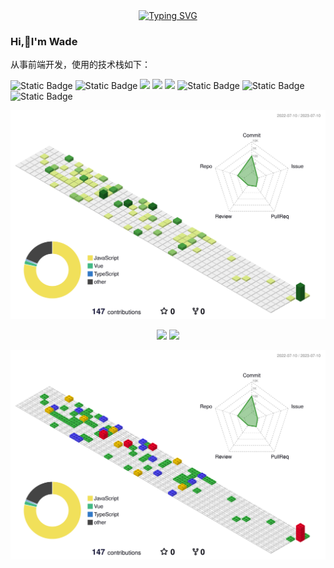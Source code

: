 <!-- dynamic typing effect 动态打字效果 -->
<div align="center">
  <a href="https://blog.sunguoqi.com/">
    <img src="https://readme-typing-svg.demolab.com?font=Fira+Code&pause=1000&width=435&lines=热爱可抵岁月漫长！;让正确的事情持续发生！&center=true&size=27" alt="Typing SVG" />
  </a>
</div>

### Hi,👋I'm Wade

从事前端开发，使用的技术栈如下：

<span > <img alt="Static Badge" src="https://img.shields.io/badge/Vue-%2342b883?style=flat-square&logo=Vue&logoColor=%23fff"> <img alt="Static Badge" src="https://img.shields.io/badge/TypeScript-%230072b3?style=flat-square&logo=TypeScript&logoColor=%23fff"> <img src="https://img.shields.io/badge/-JavaScript-oringe?style=flat-square&logo=javascript" /> <img src="https://img.shields.io/badge/-HTML5-E34F26?style=flat-square&logo=html5&logoColor=white" /> <img src="https://img.shields.io/badge/-CSS3-1572B6?style=flat-square&logo=css3" /> <img alt="Static Badge" src="https://img.shields.io/badge/Webpack-%230072b3?style=flat-square&logo=webpack&logoColor=%23fff"> <img alt="Static Badge" src="https://img.shields.io/badge/vite-%239a60fe?style=flat-square&logo=vite&logoColor=%23fff"> <img alt="Static Badge" src="https://img.shields.io/badge/Sass-%23c66394?style=flat-square&logo=Sass&logoColor=%23fff"> </span>


![](https://raw.githubusercontent.com/Cwd295645351/Cwd295645351/main/assets/github-contribution-grid-snake.svg)

<div align="center">
  <img src="https://github-readme-stats.vercel.app/api/top-langs/?username=Cwd295645351&hide_title=true&hide_border=true&layout=compact&langs_count=10&text_color=000&icon_color=fff&bg_color=0,52fa5a,4dfcff,c64dff&theme=graywhite" />
   <img src="https://github-readme-stats.vercel.app/api?username=Cwd295645351&line_height=19&show_icons=true&theme=tokyonight" /> 
</div>

<!--START_SECTION:waka-->
<!--END_SECTION:waka-->

![](./profile-3d-contrib/profile-gitblock.svg)

<!--
**Cwd295645351/Cwd295645351** is a ✨ _special_ ✨ repository because its `README.md` (this file) appears on your GitHub profile.

Here are some ideas to get you started:

- 🔭 I’m currently working on ...
- 🌱 I’m currently learning ...
- 👯 I’m looking to collaborate on ...
- 🤔 I’m looking for help with ...
- 💬 Ask me about ...
- 📫 How to reach me: ...
- 😄 Pronouns: ...
- ⚡ Fun fact: ...
-->
